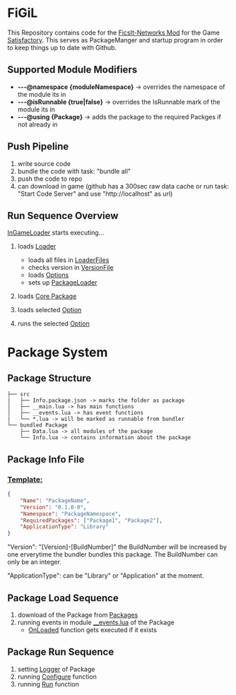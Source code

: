 # FiGiL

This Repository contains code for the [FicsIt-Networks Mod](https://github.com/Panakotta00/FicsIt-Networks) for the Game [Satisfactory](https://www.satisfactorygame.com).
This serves as PackageManger and startup program in order to keep things up to date with Github.

## Supported Module Modifiers

-   **---@namespace {moduleNamespace}** -> overrides the namespace of the module its in
-   **---@isRunnable {true|false}** -> overrides the IsRunnable mark of the module its in
-   **---@using {Package}** -> adds the package to the required Packges if not already in

## Push Pipeline

1. write source code
2. bundle the code with task: "bundle all"
3. push the code to repo
4. can download in game (github has a 300sec raw data cache or run task: "Start Code Server" and use "http://localhost" as url)

## Run Sequence Overview

[InGameLoader](https://github.com/derFreemaker/Satisfactory/blob/main/Github-Loading/GithubLoaderInGame.lua) starts executing...

1. loads [Loader](https://github.com/derFreemaker/Satisfactory/blob/main/Github-Loading/Loader.lua)

    - loads all files in [LoaderFiles](https://github.com/derFreemaker/Satisfactory/blob/main/Github-Loading/Loader/)
    - checks version in [VersionFile](https://github.com/derFreemaker/Satisfactory/blob/main/Github-Loading/Version.latest.txt)
    - loads [Options](https://github.com/derFreemaker/Satisfactory/blob/main/Github-Loading/00_Options.lua)
    - sets up [PackageLoader](https://github.com/derFreemaker/Satisfactory/blob/main/Github-Loading/Loader/100_PackageLoader.lua)

2. loads [Core Package](https://github.com/derFreemaker/Satisfactory/blob/main/src/Core)
3. loads selected [Option](https://github.com/derFreemaker/Satisfactory/blob/main/Github-Loading/GithubLoaderInGame.lua#L2)
4. runs the selected [Option](https://github.com/derFreemaker/Satisfactory/blob/main/Github-Loading/GithubLoaderInGame.lua#L2)

# Package System

## Package Structure

```text
├── src
|   ├── Info.package.json -> marks the folder as package
│   ├── __main.lua -> has main functions
│   ├── __events.lua -> has event functions
|   └── *.lua -> will be marked as runnable from bundler
└── bundled Package
    ├── Data.lua -> all modules of the package
    └── Info.lua -> contains information about the package

```

## Package Info File

### [Template:](https://github.com/derFreemaker/Satisfactory/blob/main/PackageTemplate/Info.package.json)

```json
{
	"Name": "PackageName",
	"Version": "0.1.0-0",
	"Namespace": "PackageNamespace",
	"RequiredPackages": ["Package1", "Package2"],
	"ApplicationType": "Library"
}
```

"Version": "[Version]-[BuildNumber]" the BuildNumber will be increased by one erverytime the bundler bundles this package.
The BuildNumber can only be an integer.

"ApplicationType": can be "Library" or "Application" at the moment.

## Package Load Sequence

1. download of the Package from [Packages](https://github.com/derFreemaker/Satisfactory/blob/main/Packages/)
2. running events in module [\_\_events.lua](https://github.com/derFreemaker/Satisfactory/blob/main/PackageTemplate/__events.lua) of the Package
    - [OnLoaded](https://github.com/derFreemaker/Satisfactory/blob/main/PackageTemplate/__events.lua#L4) function gets executed if it exists

## Package Run Sequence

1. setting [Logger](https://github.com/derFreemaker/Satisfactory/blob/main/PackageTemplate/__main.lua#L2) of Package
2. running [Configure](https://github.com/derFreemaker/Satisfactory/blob/main/PackageTemplate/__main.lua#L5) function
3. running [Run](https://github.com/derFreemaker/Satisfactory/blob/main/PackageTemplate/__main.lua#L9) function
